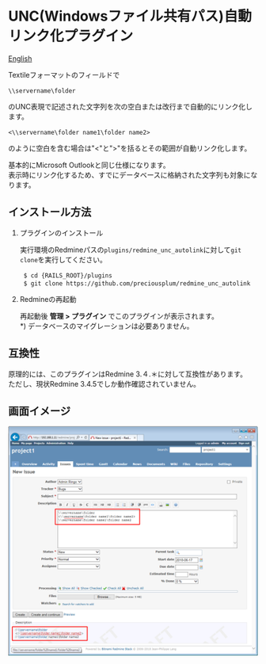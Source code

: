 # UNC(Windowsファイル共有パス)自動リンク化プラグイン
[English](README.md)

Textileフォーマットのフィールドで

    \\servername\folder
のUNC表現で記述された文字列を次の空白または改行まで自動的にリンク化します。

    <\\servername\folder name1\folder name2>

のように空白を含む場合は"<"と">"を括るとその範囲が自動リンク化します。

基本的にMicrosoft Outlookと同じ仕様になります。  
表示時にリンク化するため、すでにデータベースに格納された文字列も対象になります。

## インストール方法

1. プラグインのインストール

    実行環境のRedmineパスの`plugins/redmine_unc_autolink`に対して`git clone`を実行してください。

        $ cd {RAILS_ROOT}/plugins
        $ git clone https://github.com/preciousplum/redmine_unc_autolink

2. Redmineの再起動

    再起動後 **管理 > プラグイン** でこのプラグインが表示されます。  
    *) データベースのマイグレーションは必要ありません。

## 互換性
原理的には、このプラグインはRedmine 3.４.＊に対して互換性があります。  
ただし、現状Redmine 3.4.5でしか動作確認されていません。

## 画面イメージ

![画面イメージ](assets/images/screenimage.png)  
